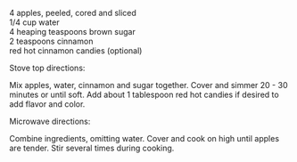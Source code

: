 ---
---

4 apples, peeled, cored and sliced  
1/4 cup water  
4 heaping teaspoons brown sugar  
2 teaspoons cinnamon  
red hot cinnamon candies (optional)  

Stove top directions: 

Mix apples, water, cinnamon and sugar together. Cover and simmer 20 - 30 minutes or until 
soft. Add about 1 tablespoon red hot candies if desired to add flavor and color. 

Microwave directions: 

Combine ingredients, omitting water. Cover and cook on high until apples are tender. Stir 
several times during cooking.
